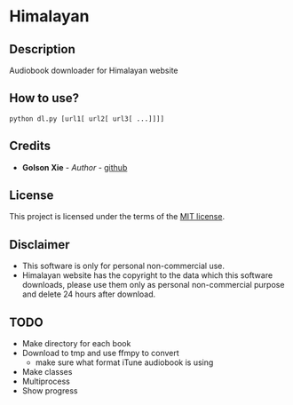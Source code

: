 # Himalayan

## Description

Audiobook downloader for Himalayan website

## How to use?

```
python dl.py [url1[ url2[ url3[ ...]]]]
```

## Credits

- **Golson Xie** - *Author* - [github](https://github.com/oldfatcrab/Himalayan)

## License

This project is licensed under the terms of the [MIT license](LICENSE).

## Disclaimer

- This software is only for personal non-commercial use.
- Himalayan website has the copyright to the data which this software downloads, please use them only as personal non-commercial purpose and delete 24 hours after download.

## TODO
- Make directory for each book
- Download to tmp and use ffmpy to convert
  - make sure what format iTune audiobook is using
- Make classes
- Multiprocess
- Show progress
